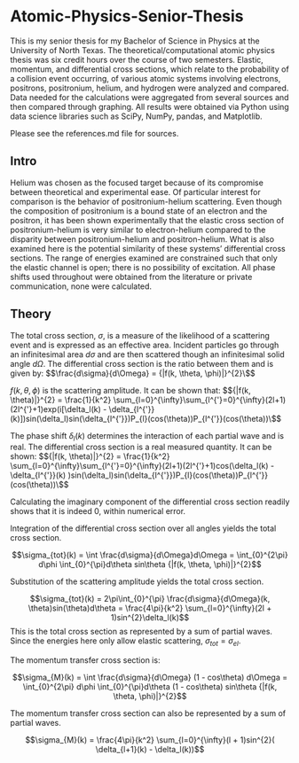 # Atomic-Physics-Senior-Thesis

  This is my senior thesis for my Bachelor of Science in Physics at the University of North Texas. The theoretical/computational atomic physics thesis was six credit hours over the course of two semesters. Elastic, momentum, and differential cross sections, which relate to the probability of a collision event occurring, of various atomic systems involving electrons, positrons, positronium, helium, and hydrogen were analyzed and compared. Data needed for the calculations were aggregated from several sources and then compared through graphing. All results were obtained via Python using data science libraries such as SciPy, NumPy, pandas, and Matplotlib.
  
 Please see the references.md file for sources.

## Intro

  Helium was chosen as the focused target because of its compromise between theoretical and experimental ease. Of particular interest for comparison is the behavior of positronium-helium scattering. Even though the composition of positronium is a bound state of an electron and the positron, it has been shown experimentally that the elastic cross section of positronium-helium is very similar to electron-helium compared to the disparity between positronium-helium and positron-helium. What is also examined here is the potential similarity of these systems’ differential cross sections. The range of energies examined are constrained such that only the elastic channel is open; there is no possibility of excitation. All phase shifts used throughout were obtained from the literature or private communication, none were calculated.
  

## Theory

The total cross section,  $\sigma$,  is a measure of the likelihood of a scattering event and is expressed as an effective area. Incident particles go through an infinitesimal area $d\sigma$ and are then scattered though an infinitesimal solid angle $d\Omega$.  The differential cross section is the ratio between them and is given by:
$$\frac{d\sigma}{d\Omega} = {|f(k, \theta, \phi)|}^{2}\$$

$f(k, \theta, \phi)$ is the scattering amplitude. It can be shown that: $${|f(k, \theta)|}^{2} = \frac{1}{k^2} \sum_{l=0}^{\infty}\sum_{l^{'}=0}^{\infty}(2l+1)(2l^{'}+1)exp(i[\delta_l(k) - \delta_{l^{'}}(k)])sin(\delta_l)sin(\delta_{l^{'}})P_{l}(cos(\theta))P_{l^{'}}(cos(\theta))\$$

The phase shift $\delta_l(k)$ determines the interaction of each partial wave and is real. The differential cross section is a real measured quantity. It can be shown: $${|f(k, \theta)|}^{2} = \frac{1}{k^2} \sum_{l=0}^{\infty}\sum_{l^{'}=0}^{\infty}(2l+1)(2l^{'}+1)cos(\delta_l(k) - \delta_{l^{'}}(k) )sin(\delta_l)sin(\delta_{l^{'}})P_{l}(cos(\theta))P_{l^{'}}(cos(\theta))\$$ 

Calculating the imaginary component of the differential cross section readily shows that it is indeed 0, within numerical error. 

Integration of the differential cross section over all angles yields the total cross section.

$$\sigma_{tot}(k) = \int \frac{d\sigma}{d\Omega}d\Omega  = \int_{0}^{2\pi} d\phi \int_{0}^{\pi}d\theta sin\theta {|f(k, \theta, \phi)|}^{2}$$

Substitution of the scattering amplitude yields the total cross section.

$$\sigma_{tot}(k) = 2\pi\int_{0}^{\pi} \frac{d\sigma}{d\Omega}(k, \theta)sin(\theta)d\theta = \frac{4\pi}{k^2} \sum_{l=0}^{\infty}(2l + 1)sin^{2}\delta_l(k)$$
 This is the total cross section as represented by a sum of partial waves. Since the energies here only allow elastic scattering, $\sigma_{tot} = \sigma_{el}$. 
 
 The momentum transfer cross section is:

$$\sigma_{M}(k) = \int \frac{d\sigma}{d\Omega} (1 - cos\theta) d\Omega  = \int_{0}^{2\pi} d\phi \int_{0}^{\pi}d\theta (1 - cos\theta) sin\theta {|f(k, \theta, \phi)|}^{2}$$

The momentum transfer cross section can also be represented by a sum of partial waves.

$$\sigma_{M}(k)  =  \frac{4\pi}{k^2} \sum_{l=0}^{\infty}(l + 1)sin^{2}( \delta_{l+1}(k) - \delta_l(k))$$
